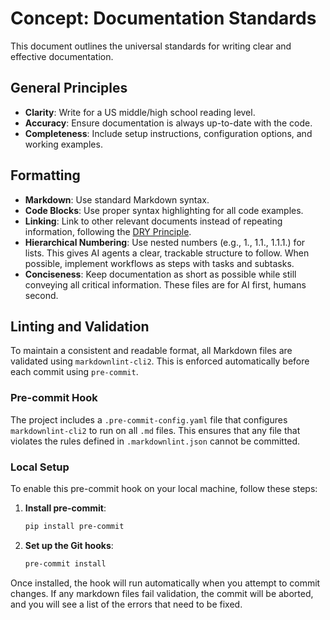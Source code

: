 # Concept: Documentation Standards

This document outlines the universal standards for writing clear and effective documentation.

## General Principles

- **Clarity**: Write for a US middle/high school reading level.
- **Accuracy**: Ensure documentation is always up-to-date with the code.
- **Completeness**: Include setup instructions, configuration options, and working examples.

## Formatting

- **Markdown**: Use standard Markdown syntax.
- **Code Blocks**: Use proper syntax highlighting for all code examples.
- **Linking**: Link to other relevant documents instead of repeating information, following the [DRY Principle](./dry-principle.md).
- **Hierarchical Numbering**: Use nested numbers (e.g., 1., 1.1., 1.1.1.) for lists. This gives AI agents a clear, trackable structure to follow.
  When possible, implement workflows as steps with tasks and subtasks.
- **Conciseness**: Keep documentation as short as possible while still conveying all critical information. These files are for AI first, humans second.

## Linting and Validation

To maintain a consistent and readable format, all Markdown files are validated using `markdownlint-cli2`.
This is enforced automatically before each commit using `pre-commit`.

### Pre-commit Hook

The project includes a `.pre-commit-config.yaml` file that configures `markdownlint-cli2` to run on all `.md` files.
This ensures that any file that violates the rules defined in `.markdownlint.json` cannot be committed.

### Local Setup

To enable this pre-commit hook on your local machine, follow these steps:

1. **Install pre-commit**:

   ```bash
   pip install pre-commit
   ```

2. **Set up the Git hooks**:

   ```bash
   pre-commit install
   ```

Once installed, the hook will run automatically when you attempt to commit changes.
If any markdown files fail validation, the commit will be aborted, and you will see a list of the errors that need to be fixed.
